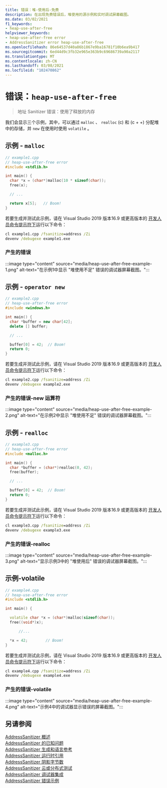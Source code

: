 ```yaml
---
title: 错误：堆-使用后-免费
description: 在出现免费错误后，堆使用的源示例和实时调试屏幕截图。
ms.date: 03/02/2021
f1_keywords:
- heap-use-after-free
helpviewer_keywords:
- heap-use-after-free error
- AddressSanitizer error heap-use-after-free
ms.openlocfilehash: 86e64537d40a86b1867e9ba16781f10b6ea9b417
ms.sourcegitcommit: 6ed44d9c3fb32e965e363b9c69686739a90a2117
ms.translationtype: MT
ms.contentlocale: zh-CN
ms.lasthandoff: 03/08/2021
ms.locfileid: "102470862"
---
```

# <a name="error-heap-use-after-free"></a>错误：`heap-use-after-free`

> 地址 Sanitizer 错误：使用了释放的内存

我们会显示三个示例，其中，可以通过 `malloc` 、 `realloc` (c) 和 (c + +) 分配堆中的存储，并 `new` 在使用时使用 `volatile` 。

## <a name="example---malloc"></a>示例 - `malloc`

```cpp
// example1.cpp
// heap-use-after-free error
#include <stdlib.h>

int main() {
  char *x = (char*)malloc(10 * sizeof(char));
  free(x);

  // ...

  return x[5];   // Boom!
}
```

若要生成并测试此示例，请在 Visual Studio 2019 版本16.9 或更高版本的 [开发人员命令提示符下](../build/building-on-the-command-line.md#developer_command_prompt_shortcuts)运行以下命令：

```cmd
cl example1.cpp /fsanitize=address /Zi
devenv /debugexe example1.exe
```

### <a name="resulting-error"></a>产生的错误

:::image type="content" source="media/heap-use-after-free-example-1.png" alt-text="在示例1中显示 &quot;堆使用不足&quot; 错误的调试器屏幕截图。":::

## <a name="example---operator-new"></a>示例 - `operator new`

```cpp
// example2.cpp
// heap-use-after-free error
#include <windows.h>

int main() {
  char *buffer = new char[42];
  delete [] buffer;

  // ...

  buffer[0] = 42;  // Boom!
  return 0;
}
```

若要生成并测试此示例，请在 Visual Studio 2019 版本16.9 或更高版本的 [开发人员命令提示符下](../build/building-on-the-command-line.md#developer_command_prompt_shortcuts)运行以下命令：

```cmd
cl example2.cpp /fsanitize=address /Zi
devenv /debugexe example2.exe
```

### <a name="resulting-error---operator-new"></a>产生的错误-new 运算符

:::image type="content" source="media/heap-use-after-free-example-2.png" alt-text="在示例2中显示 &quot;堆使用不足&quot; 错误的调试器屏幕截图。":::

## <a name="example---realloc"></a>示例 - `realloc`

```cpp
// example3.cpp
// heap-use-after-free error
#include <malloc.h>

int main() {
  char *buffer = (char*)realloc(0, 42);
  free(buffer);

  // ...

  buffer[0] = 42;  // Boom!
  return 0;
}
```

若要生成并测试此示例，请在 Visual Studio 2019 版本16.9 或更高版本的 [开发人员命令提示符下](../build/building-on-the-command-line.md#developer_command_prompt_shortcuts)运行以下命令：

```cmd
cl example3.cpp /fsanitize=address /Zi
devenv /debugexe example3.exe
```

### <a name="resulting-error---realloc"></a>产生的错误-realloc

:::image type="content" source="media/heap-use-after-free-example-3.png" alt-text="显示示例3中的 &quot;堆使用后&quot; 错误的调试器屏幕截图。":::

## <a name="example---volatile"></a>示例-volatile

```cpp
// example4.cpp
// heap-use-after-free error
#include <stdlib.h>

int main() {

  volatile char *x = (char*)malloc(sizeof(char));
  free((void*)x);

      //...

  *x = 42;        // Boom!
}
```

若要生成并测试此示例，请在 Visual Studio 2019 版本16.9 或更高版本的 [开发人员命令提示符下](../build/building-on-the-command-line.md#developer_command_prompt_shortcuts)运行以下命令：

```cmd
cl example4.cpp /fsanitize=address /Zi
devenv /debugexe example4.exe
```

### <a name="resulting-error---volatile"></a>产生的错误-volatile

:::image type="content" source="media/heap-use-after-free-example-4.png" alt-text="示例4中的调试器显示错误的屏幕截图。":::

## <a name="see-also"></a>另请参阅

[AddressSanitizer 概述](./asan.md)\
[AddressSanitizer 的已知问题](./asan-known-issues.md)\
[AddressSanitizer 生成和语言参考](./asan-building.md)\
[AddressSanitizer 运行时引用](./asan-runtime.md)\
[AddressSanitizer 阴影字节数](./asan-shadow-bytes.md)\
[AddressSanitizer 云或分布式测试](./asan-offline-crash-dumps.md)\
[AddressSanitizer 调试器集成](./asan-debugger-integration.md)\
[AddressSanitizer 错误示例](./asan-error-examples.md)

